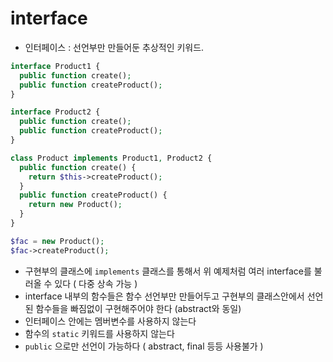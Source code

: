 # interface

- 인터페이스 : 선언부만 만들어둔 추상적인 키워드.

```php
interface Product1 {
  public function create();
  public function createProduct();
}

interface Product2 {
  public function create();
  public function createProduct();
}

class Product implements Product1, Product2 {
  public function create() {
    return $this->createProduct();
  }
  public function createProduct() {
    return new Product();
  }
}

$fac = new Product();
$fac->createProduct();
```

- 구현부의 클래스에 `implements` 클래스를 통해서 위 예제처럼 여러 interface를 불러올 수 있다 ( 다중 상속 가능 )
- interface 내부의 함수들은 함수 선언부만 만들어두고 구현부의 클래스안에서 선언된 함수들을 빠짐없이 구현해주어야 한다 (abstract와 동일)
- 인터페이스 안에는 멤버변수를 사용하지 않는다
- 함수의 `static` 키워드를 사용하지 않는다
- `public` 으로만 선언이 가능하다 ( abstract, final 등등 사용불가 )
